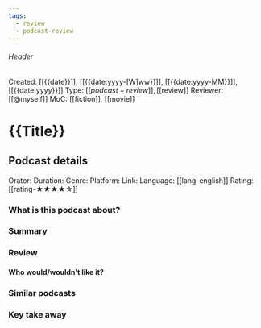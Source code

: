```yaml
---
tags:
  - review
  - podcast-review
---
```

###### Header
Created: [[{{date}}]], [[{{date:yyyy-[W]ww}}]], [[{{date:yyyy-MM}}]], [[{{date:yyyy}}]]
Type: [[$podcast-review]], [[$review]]
Reviewer: [[@myself]]
MoC: [[fiction]], [[movie]]
# {{Title}}

## Podcast details

Orator: 
Duration: 
Genre: 
Platform: 
Link: 
Language: [[lang-english]]
Rating: [[rating-★★★★☆]]

### What is this podcast about?



### Summary



### Review


#### Who would/wouldn't like it?


### Similar podcasts



### Key take away
